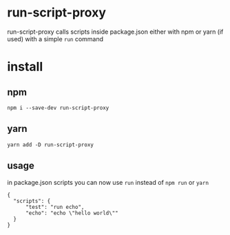 # run-script-proxy
run-script-proxy calls scripts inside package.json either with npm or yarn (if used) with a simple `run` command


# install
## npm
`npm i --save-dev run-script-proxy` 

## yarn
`yarn add -D run-script-proxy` 


## usage

in package.json scripts you can now use `run` instead of `npm run` or `yarn`


```
{
  "scripts": {
      "test": "run echo",
      "echo": "echo \"hello world\""
  }
}
```
